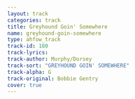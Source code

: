 ```yaml
---
layout: track
categories: track
title: Greyhound Goin' Somewhere
name: greyhound-goin-somewhere
type: ahfow_track
track-id: 180
track-lyrics: 
track-author: Murphy/Dorsey
track-sort: "GREYHOUND GOIN' SOMEWHERE"
track-alpha: G
track-original: Bobbie Gentry
cover: true
---
```

